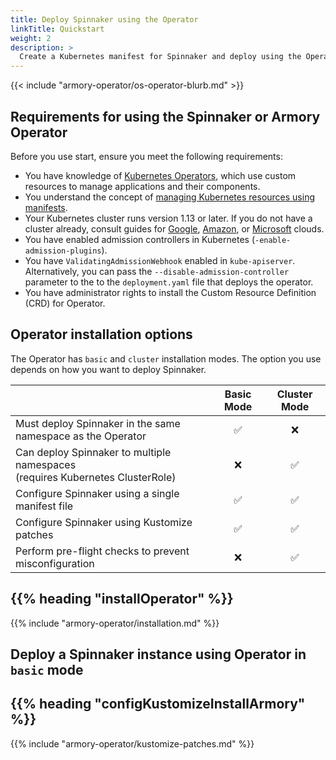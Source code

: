 ```yaml
---
title: Deploy Spinnaker using the Operator
linkTitle: Quickstart
weight: 2
description: >
  Create a Kubernetes manifest for Spinnaker and deploy using the Operator.
---
```


{{< include "armory-operator/os-operator-blurb.md" >}}

## Requirements for using the Spinnaker or Armory Operator

Before you use start, ensure you meet the following requirements:

* You have knowledge of [Kubernetes Operators](https://kubernetes.io/docs/concepts/extend-kubernetes/operator/), which use custom resources to manage applications and their components.
* You understand the concept of [managing Kubernetes resources using manifests](https://kubernetes.io/docs/concepts/cluster-administration/manage-deployment/).
* Your Kubernetes cluster runs version 1.13 or later. If you do not have a cluster already, consult guides for [Google](https://cloud.google.com/kubernetes-engine/docs/quickstart), [Amazon](https://docs.aws.amazon.com/eks/latest/userguide/getting-started-console.html), or [Microsoft](https://docs.microsoft.com/en-us/azure/aks/kubernetes-walkthrough-portal) clouds.
* You have enabled admission controllers in Kubernetes (`-enable-admission-plugins`).
* You have `ValidatingAdmissionWebhook` enabled in `kube-apiserver`. Alternatively, you can pass the `--disable-admission-controller` parameter to the to the `deployment.yaml` file that deploys the operator.
* You have administrator rights to install the Custom Resource Definition (CRD) for Operator.

## Operator installation options

The Operator has `basic` and `cluster` installation modes. The option you use depends on how you want to deploy Spinnaker.


|                                                           |Basic Mode | Cluster Mode |
|:-------------------------------------------------------- |:------------------:|:---------------:|
| Must deploy Spinnaker in the same namespace as the Operator   |      &#9989;       |    &#10060;     |
| Can deploy Spinnaker to multiple namespaces<br>(requires Kubernetes ClusterRole)                 |      &#10060;      |     &#9989;     |
| Configure Spinnaker using a single manifest file            |      &#9989;       |     &#9989;     |
| Configure Spinnaker using Kustomize patches            |      &#9989;       |     &#9989;     |
| Perform pre-flight checks to prevent misconfiguration             |     &#10060;       |     &#9989;     |



## {{% heading "installOperator" %}}
{{% include "armory-operator/installation.md" %}}

## Deploy a Spinnaker instance using Operator in `basic` mode



## {{% heading "configKustomizeInstallArmory" %}}
{{% include "armory-operator/kustomize-patches.md" %}}
